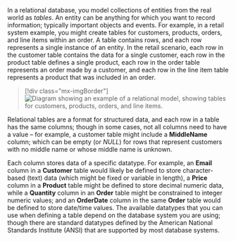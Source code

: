 In a relational database, you model collections of entities from the real world as *tables*. An entity can be anything for which you want to record information; typically important objects and events. For example, in a retail system example, you might create tables for customers, products, orders, and line items within an order. A table contains rows, and each row represents a single instance of an entity. In the retail scenario, each row in the customer table contains the data for a single customer, each row in the product table defines a single product, each row in the order table represents an order made by a customer, and each row in the line item table represents a product that was included in an order.

> [!div class="mx-imgBorder"]
> ![Diagram showing an example of a relational model, showing tables for customers, products, orders, and line items.](../media/relational-tables.png)

Relational tables are a format for structured data, and each row in a table has the same columns; though in some cases, not all columns need to have a value – for example, a customer table might include a **MiddleName** column; which can be empty (or *NULL*) for rows that represent customers with no middle name or whose middle name is unknown.

Each column stores data of a specific datatype. For example, an **Email** column in a **Customer** table would likely be defined to store character-based (text) data (which might be fixed or variable in length), a **Price** column in a **Product** table might be defined to store decimal numeric data, while a **Quantity** column in an **Order** table might be constrained to integer numeric values; and an **OrderDate** column in the same **Order** table would be defined to store date/time values. The available datatypes that you can use when defining a table depend on the database system you are using; though there are standard datatypes defined by the American National Standards Institute (ANSI) that are supported by most database systems.
